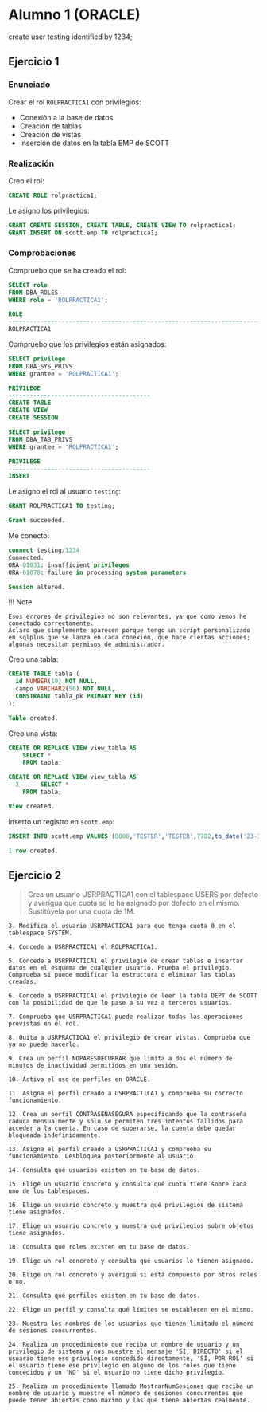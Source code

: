# Alumno 1 (ORACLE)

create user testing identified by 1234;

## Ejercicio 1

### Enunciado

Crear el rol `ROLPRACTICA1` con privilegios:

- Conexión a la base de datos
- Creación de tablas
- Creación de vistas
- Inserción de datos en la tabla EMP de SCOTT

### Realización

Creo el rol:

```sql
CREATE ROLE rolpractica1;
```

Le asigno los privilegios:

```sql
GRANT CREATE SESSION, CREATE TABLE, CREATE VIEW TO rolpractica1;
GRANT INSERT ON scott.emp TO rolpractica1;
```

### Comprobaciones

Compruebo que se ha creado el rol:

```sql
SELECT role
FROM DBA_ROLES
WHERE role = 'ROLPRACTICA1';
```

```sql
ROLE
--------------------------------------------------------------------------------------------------------------------------------
ROLPRACTICA1
```

Compruebo que los privilegios están asignados:

```sql
SELECT privilege
FROM DBA_SYS_PRIVS
WHERE grantee = 'ROLPRACTICA1';
```

```sql
PRIVILEGE
----------------------------------------
CREATE TABLE
CREATE VIEW
CREATE SESSION
```

```sql
SELECT privilege
FROM DBA_TAB_PRIVS
WHERE grantee = 'ROLPRACTICA1';
```

```sql
PRIVILEGE
----------------------------------------
INSERT
```

Le asigno el rol al usuario `testing`:

```sql
GRANT ROLPRACTICA1 TO testing;

Grant succeeded.
```

Me conecto:

```sql
connect testing/1234
Connected.
ORA-01031: insufficient privileges
ORA-01078: failure in processing system parameters

Session altered.
```

!!! Note

    Esos errores de privilegios no son relevantes, ya que como vemos he conectado correctamente.
    Aclaro que simplemente aparecen porque tengo un script personalizado en sqlplus que se lanza en cada conexión, que hace ciertas acciones; algunas necesitan permisos de administrador.

Creo una tabla:

```sql
CREATE TABLE tabla (
  id NUMBER(10) NOT NULL,
  campo VARCHAR2(50) NOT NULL,
  CONSTRAINT tabla_pk PRIMARY KEY (id)
);

Table created.
```

Creo una vista:

```sql
CREATE OR REPLACE VIEW view_tabla AS
    SELECT *
    FROM tabla;
```

```sql
CREATE OR REPLACE VIEW view_tabla AS
  2      SELECT *
    FROM tabla;

View created.
```

Inserto un registro en `scott.emp`:

```sql
INSERT INTO scott.emp VALUES (8000,'TESTER','TESTER',7782,to_date('23-1-1982','dd-mm-yyyy'),1300,NULL,10);

1 row created.
```

## Ejercicio 2

> Crea un usuario USRPRACTICA1 con el tablespace USERS por defecto y averigua que cuota se le ha asignado por defecto en el mismo. Sustitúyela por una cuota de 1M.















    3. Modifica el usuario USRPRACTICA1 para que tenga cuota 0 en el tablespace SYSTEM.

    4. Concede a USRPRACTICA1 el ROLPRACTICA1.

    5. Concede a USRPRACTICA1 el privilegio de crear tablas e insertar datos en el esquema de cualquier usuario. Prueba el privilegio. Comprueba si puede modificar la estructura o eliminar las tablas creadas.

    6. Concede a USRPRACTICA1 el privilegio de leer la tabla DEPT de SCOTT con la posibilidad de que lo pase a su vez a terceros usuarios.

    7. Comprueba que USRPRACTICA1 puede realizar todas las operaciones previstas en el rol.

    8. Quita a USRPRACTICA1 el privilegio de crear vistas. Comprueba que ya no puede hacerlo.

    9. Crea un perfil NOPARESDECURRAR que limita a dos el número de minutos de inactividad permitidos en una sesión.

    10. Activa el uso de perfiles en ORACLE.

    11. Asigna el perfil creado a USRPRACTICA1 y comprueba su correcto funcionamiento.

    12. Crea un perfil CONTRASEÑASEGURA especificando que la contraseña caduca mensualmente y sólo se permiten tres intentos fallidos para acceder a la cuenta. En caso de superarse, la cuenta debe quedar bloqueada indefinidamente.

    13. Asigna el perfil creado a USRPRACTICA1 y comprueba su funcionamiento. Desbloquea posteriormente al usuario.

    14. Consulta qué usuarios existen en tu base de datos.

    15. Elige un usuario concreto y consulta qué cuota tiene sobre cada uno de los tablespaces.

    16. Elige un usuario concreto y muestra qué privilegios de sistema tiene asignados.

    17. Elige un usuario concreto y muestra qué privilegios sobre objetos tiene asignados.

    18. Consulta qué roles existen en tu base de datos.

    19. Elige un rol concreto y consulta qué usuarios lo tienen asignado.

    20. Elige un rol concreto y averigua si está compuesto por otros roles o no.

    21. Consulta qué perfiles existen en tu base de datos.

    22. Elige un perfil y consulta qué límites se establecen en el mismo.

    23. Muestra los nombres de los usuarios que tienen limitado el número de sesiones concurrentes.

    24. Realiza un procedimiento que reciba un nombre de usuario y un privilegio de sistema y nos muestre el mensaje 'SI, DIRECTO' si el usuario tiene ese privilegio concedido directamente, 'SI, POR ROL' si el usuario tiene ese privilegio en alguno de los roles que tiene concedidos y un 'NO' si el usuario no tiene dicho privilegio.

    25. Realiza un procedimiento llamado MostrarNumSesiones que reciba un nombre de usuario y muestre el número de sesiones concurrentes que puede tener abiertas como máximo y las que tiene abiertas realmente.